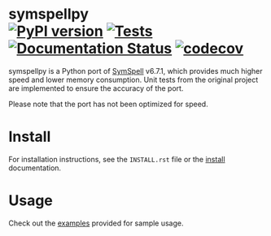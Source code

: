 symspellpy <br>
[![PyPI version](https://badge.fury.io/py/symspellpy.svg)](https://badge.fury.io/py/symspellpy)
[![Tests](https://github.com/mammothb/symspellpy/actions/workflows/tests.yml/badge.svg)](https://github.com/mammothb/symspellpy/actions/workflows/tests.yml)
[![Documentation Status](https://readthedocs.org/projects/symspellpy/badge/?version=latest)](https://symspellpy.readthedocs.io/en/latest/?badge=latest)
[![codecov](https://codecov.io/gh/mammothb/symspellpy/branch/master/graph/badge.svg)](https://codecov.io/gh/mammothb/symspellpy)
========

symspellpy is a Python port of [SymSpell](https://github.com/wolfgarbe/SymSpell) v6.7.1, which provides much higher speed and lower memory consumption. Unit tests
from the original project are implemented to ensure the accuracy of the port.

Please note that the port has not been optimized for speed.

Install
=======
For installation instructions, see the `INSTALL.rst` file or the [install](https://symspellpy.readthedocs.io/en/latest/users/installing.html) documentation.

Usage
=====
Check out the [examples](https://symspellpy.readthedocs.io/en/latest/examples/index.html) provided for sample usage.
